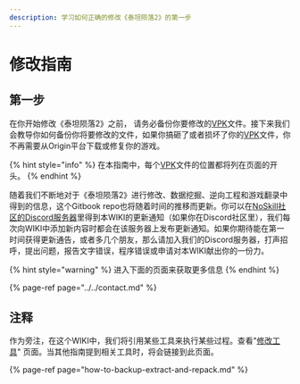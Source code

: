 ```yaml
---
description: 学习如何正确的修改《泰坦陨落2》的第一步
---
```


# 修改指南

## 第一步

在你开始修改《泰坦陨落2》之前， 请务必备份你要修改的[VPK](../../information/file-format/vpk-valve-pak-file.md)文件。接下来我们会教导你如何备份你将要修改的文件，如果你搞砸了或者损坏了你的[VPK](../../information/file-format/vpk-valve-pak-file.md)文件，你不再需要从Origin平台下载或修复你的游戏。

{% hint style="info" %}
在本指南中，每个[VPK](../../information/file-format/vpk-valve-pak-file.md)文件的位置都将列在页面的开头。
{% endhint %}

随着我们不断地对于《泰坦陨落2》进行修改、数据挖掘、逆向工程和游戏翻录中得到的信息，这个Gitbook repo也将随着时间的推移而更新。你可以在[NoSkill社区的Discord服务器](https://discordapp.com/invite/sEgmTKg)里得到本WIKI的更新通知（如果你在Discord社区里），我们每次向WIKI中添加新内容时都会在该服务器上发布更新通知。如果你期待能在第一时间获得更新通告，或者多几个朋友，那么请加入我们的Discord服务器，打声招呼，提出问题，报告文字错误，程序错误或申请对本WIKI献出你的一份力。

{% hint style="warning" %}
进入下面的页面来获取更多信息
{% endhint %}

{% page-ref page="../../contact.md" %}

## 注释

作为旁注，在这个WIKI中，我们将引用某些工具来执行某些过程。查看"[修改工具](https://noskill.gitbook.io/titanfall2/v/chinese/how-to-start-modding/modding-introduction/modding-tools)" 页面。当其他指南提到相关工具时，将会链接到此页面。

{% page-ref page="how-to-backup-extract-and-repack.md" %}

